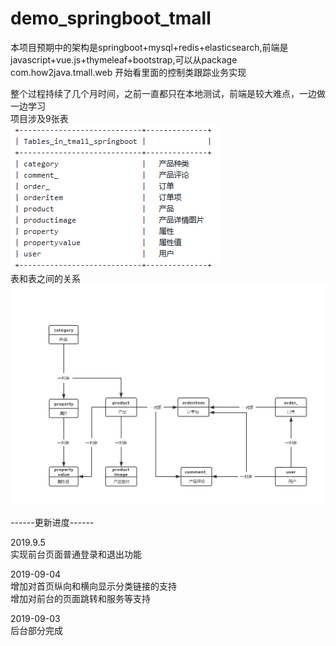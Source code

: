 demo_springboot_tmall
====
本项目预期中的架构是springboot+mysql+redis+elasticsearch,前端是javascript+vue.js+thymeleaf+bootstrap,可以从package com.how2java.tmall.web 开始看里面的控制类跟踪业务实现

整个过程持续了几个月时间，之前一直都只在本地测试，前端是较大难点，一边做一边学习<br>
项目涉及9张表<br>
![](https://github.com/towaka/demo_springboot_tmall/blob/master/tables.png)<br>
表和表之间的关系<br>
![](https://github.com/towaka/demo_springboot_tmall/blob/master/%E8%A1%A8%E5%85%B3%E7%B3%BB.png)<br>



------更新进度------

2019.9.5<br>
实现前台页面普通登录和退出功能<br>

2019-09-04<br>
增加对首页纵向和横向显示分类链接的支持<br>
增加对前台的页面跳转和服务等支持<br>

2019-09-03<br>
后台部分完成<br>

